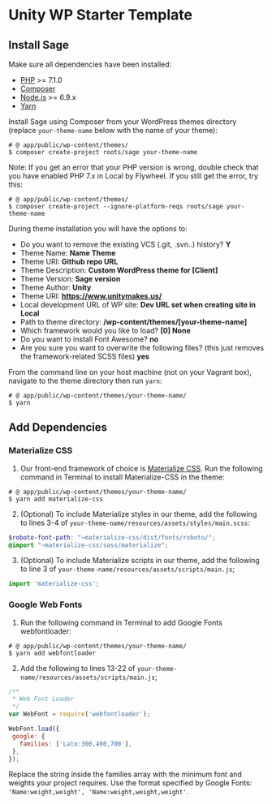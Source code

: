 # Unity WP Starter Template

## Install Sage

Make sure all dependencies have been installed:

* [PHP](http://php.net/manual/en/install.php) >= 7.1.0
* [Composer](https://getcomposer.org/download/)
* [Node.js](http://nodejs.org/) >= 6.9.x
* [Yarn](https://yarnpkg.com/en/docs/install)

Install Sage using Composer from your WordPress themes directory (replace `your-theme-name` below with the name of your theme):

```shell
# @ app/public/wp-content/themes/
$ composer create-project roots/sage your-theme-name
```

Note: If you get an error that your PHP version is wrong, double check that you have enabled PHP 7.x in Local by Flywheel. If you still get the error, try this:

```shell
# @ app/public/wp-content/themes/
$ composer create-project --ignore-platform-reqs roots/sage your-theme-name
```

During theme installation you will have the options to:

* Do you want to remove the existing VCS (.git, .svn..) history? **Y**
* Theme Name: **Name Theme**
* Theme URI: **Github repo URL**
* Theme Description: **Custom WordPress theme for [Client]**
* Theme Version: **Sage version**
* Theme Author: **Unity**
* Theme URI: **https://www.unitymakes.us/**
* Local development URL of WP site: **Dev URL set when creating site in Local**
* Path to theme directory: **/wp-content/themes/[your-theme-name]**
* Which framework would you like to load? **[0] None**
* Do you want to install Font Awesome? **no**
* Are you sure you want to overwrite the following files? (this just removes the framework-related SCSS files) **yes**

From the command line on your host machine (not on your Vagrant box), navigate to the theme directory then run `yarn`:

```shell
# @ app/public/wp-content/themes/your-theme-name/
$ yarn
```

## Add Dependencies

### Materialize CSS
1. Our front-end framework of choice is [Materialize CSS](http://materializecss.com/). Run the following command in Terminal to install Materialize-CSS in the theme:

```shell
# @ app/public/wp-content/themes/your-theme-name/
$ yarn add materialize-css
```

2. (Optional) To include Materialize styles in our theme, add the following to lines 3-4 of `your-theme-name/resources/assets/styles/main.scss`:

```scss
$roboto-font-path: "~materialize-css/dist/fonts/roboto/";
@import "~materialize-css/sass/materialize";
````

3. (Optional) To include Materialize scripts in our theme, add the following to line 3 of `your-theme-name/resources/assets/scripts/main.js`;

```js
import 'materialize-css';
````

### Google Web Fonts
1. Run the following command in Terminal to add Google Fonts webfontloader:

```shell
# @ app/public/wp-content/themes/your-theme-name/
$ yarn add webfontloader
```
2. Add the following to lines 13-22 of `your-theme-name/resources/assets/scripts/main.js`;

```js
/**
 * Web Font Loader
 */
var WebFont = require('webfontloader');

WebFont.load({
 google: {
   families: ['Lato:300,400,700'],
 },
});
````

Replace the string inside the families array with the minimum font and weights your project requires. Use the format specified by Google Fonts: `'Name:weight,weight', 'Name:weight,weight,weight'`.
